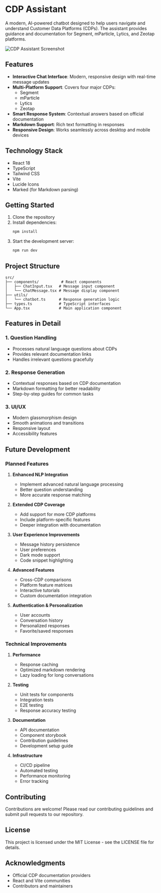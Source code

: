 # CDP Assistant

A modern, AI-powered chatbot designed to help users navigate and understand Customer Data Platforms (CDPs). The assistant provides guidance and documentation for Segment, mParticle, Lytics, and Zeotap platforms.

![CDP Assistant Screenshot](https://images.unsplash.com/photo-1531482615713-2afd69097998?auto=format&fit=crop&q=80&w=2940)

## Features

- **Interactive Chat Interface**: Modern, responsive design with real-time message updates
- **Multi-Platform Support**: Covers four major CDPs:
  - Segment
  - mParticle
  - Lytics
  - Zeotap
- **Smart Response System**: Contextual answers based on official documentation
- **Markdown Support**: Rich text formatting in responses
- **Responsive Design**: Works seamlessly across desktop and mobile devices

## Technology Stack

- React 18
- TypeScript
- Tailwind CSS
- Vite
- Lucide Icons
- Marked (for Markdown parsing)

## Getting Started

1. Clone the repository
2. Install dependencies:
   ```bash
   npm install
   ```
3. Start the development server:
   ```bash
   npm run dev
   ```

## Project Structure

```
src/
├── components/          # React components
│   ├── ChatInput.tsx   # Message input component
│   └── ChatMessage.tsx # Message display component
├── utils/
│   └── chatbot.ts      # Response generation logic
├── types.ts            # TypeScript interfaces
└── App.tsx             # Main application component
```

## Features in Detail

### 1. Question Handling
- Processes natural language questions about CDPs
- Provides relevant documentation links
- Handles irrelevant questions gracefully

### 2. Response Generation
- Contextual responses based on CDP documentation
- Markdown formatting for better readability
- Step-by-step guides for common tasks

### 3. UI/UX
- Modern glassmorphism design
- Smooth animations and transitions
- Responsive layout
- Accessibility features

## Future Development

### Planned Features

1. **Enhanced NLP Integration**
   - Implement advanced natural language processing
   - Better question understanding
   - More accurate response matching

2. **Extended CDP Coverage**
   - Add support for more CDP platforms
   - Include platform-specific features
   - Deeper integration with documentation

3. **User Experience Improvements**
   - Message history persistence
   - User preferences
   - Dark mode support
   - Code snippet highlighting

4. **Advanced Features**
   - Cross-CDP comparisons
   - Platform feature matrices
   - Interactive tutorials
   - Custom documentation integration

5. **Authentication & Personalization**
   - User accounts
   - Conversation history
   - Personalized responses
   - Favorite/saved responses

### Technical Improvements

1. **Performance**
   - Response caching
   - Optimized markdown rendering
   - Lazy loading for long conversations

2. **Testing**
   - Unit tests for components
   - Integration tests
   - E2E testing
   - Response accuracy testing

3. **Documentation**
   - API documentation
   - Component storybook
   - Contribution guidelines
   - Development setup guide

4. **Infrastructure**
   - CI/CD pipeline
   - Automated testing
   - Performance monitoring
   - Error tracking

## Contributing

Contributions are welcome! Please read our contributing guidelines and submit pull requests to our repository.

## License

This project is licensed under the MIT License - see the LICENSE file for details.

## Acknowledgments

- Official CDP documentation providers
- React and Vite communities
- Contributors and maintainers
